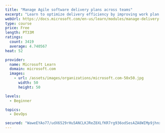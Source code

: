 ```yaml
---
title: "Manage Agile software delivery plans across teams"
excerpt: "Learn to optimize delivery efficiency by improving work plan visibility across teams."
webUrl: https://docs.microsoft.com/en-us/learn/modules/manage-delivery-plans/
type: course
price: Free
length: PT33M
ratings:
  count: 3419
  average: 4.740567
heat: 52

provider:
  name: Microsoft Learn
  domain: microsoft.com
  images:
    - url: /assets/images/organizations/microsoft.com-50x50.jpg
      width: 50
      height: 50

levels:
  - Beginner

topics:
  - DevOps

secured: "WaweEYAo77/udX6529rHu5ANCLKJReZ8XLfKR7rg936odSesAZA8WIMp9jhnxX0cQo+ILhd4EpjwDr+38UNLAXaM/QXI3LVNqvHJIqzpmi6zg2ELk9v+TxVkHOHBC0j5upa9E1Z7DT8CxomAnAUaMv5DywBC1ckKpXciQeaDSy8JjmzPRBpV2UJb4NYEZD6RMXz47psF3U3jC2DCADCsiL4FvD7ap7ZudLl+FCBmdgkoBcfj/WBYyj9INWUdtHnHvM/pFPOGQDNAyqxpZMyDQuLOkT37kq1o2GtotaWNO//LWKOeR+sBr5oA1476z5TnEF3a+Ut8261OifF+Bx2PdeMCNRt8gAbc0bAwmZpKKC1Ofr4ex9t4H5+xilMtb6Tl5CridzFpRANHx+SiDHMJ/OFihvqGC3msc0ZC+ihzcNI=;1DCJdH/tqPcdZudk+MN8rQ=="
---
```


